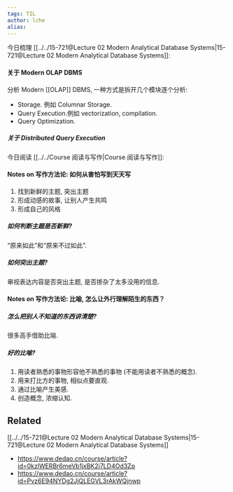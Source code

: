 ```yaml
---
tags: TIL
author: lche
alias: 
---
```

今日梳理 [[../../15-721@Lecture 02 Modern Analytical Database Systems|15-721@Lecture 02 Modern Analytical Database Systems]]:

#### 关于 Modern OLAP DBMS

分析 Modern [[OLAP]] DBMS, 一种方式是拆开几个模块逐个分析:
- Storage. 例如 Columnar Storage.
- Query Execution.例如 vectorization, compilation.
- Query Optimization.

##### 关于 Distributed Query Execution

今日阅读 [[../../Course 阅读与写作|Course 阅读与写作]]:

#### Notes on 写作方法论: 如何从害怕写到天天写
1. 找到新鲜的主题, 突出主题
3. 形成动感的故事, 让别人产生共鸣
5. 形成自己的风格

##### 如何判断主题是否新鲜?
“原来如此”和“原来不过如此”.

##### 如何突出主题?
审视表达内容是否突出主题, 是否掺杂了太多没用的信息.

#### Notes on 写作方法论: 比喻, 怎么让外行理解陌生的东西？

##### 怎么把别人不知道的东西讲清楚?
很多高手借助比喻.

##### 好的比喻?
1. 用读者熟悉的事物形容他不熟悉的事物 (不能用读者不熟悉的概念).
2. 用来打比方的事物, 相似点要直观.
3. 通过比喻产生美感.
4. 创造概念, 浓缩认知.

## Related
[[../../15-721@Lecture 02 Modern Analytical Database Systems|15-721@Lecture 02 Modern Analytical Database Systems]]
- https://www.dedao.cn/course/article?id=0kzlWERBr6meVb1jxBK2j7LD4Od3Zp
- https://www.dedao.cn/course/article?id=Pvz6E94NYDg2JjQLEGVL3rAkWQjnwp